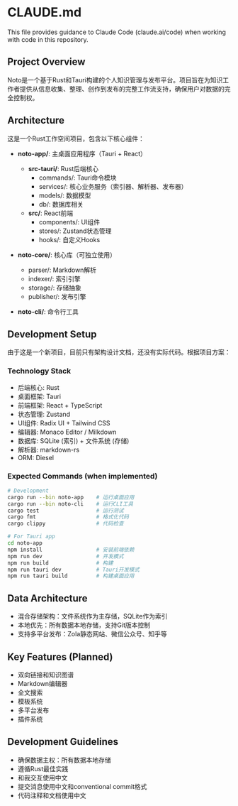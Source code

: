 # CLAUDE.md

This file provides guidance to Claude Code (claude.ai/code) when working with code in this repository.

## Project Overview

Noto是一个基于Rust和Tauri构建的个人知识管理与发布平台。项目旨在为知识工作者提供从信息收集、整理、创作到发布的完整工作流支持，确保用户对数据的完全控制权。

## Architecture

这是一个Rust工作空间项目，包含以下核心组件：

- **noto-app/**: 主桌面应用程序（Tauri + React）
  - **src-tauri/**: Rust后端核心
    - commands/: Tauri命令模块
    - services/: 核心业务服务（索引器、解析器、发布器）
    - models/: 数据模型
    - db/: 数据库相关
  - **src/**: React前端
    - components/: UI组件
    - stores/: Zustand状态管理
    - hooks/: 自定义Hooks

- **noto-core/**: 核心库（可独立使用）
  - parser/: Markdown解析
  - indexer/: 索引引擎
  - storage/: 存储抽象
  - publisher/: 发布引擎

- **noto-cli/**: 命令行工具

## Development Setup

由于这是一个新项目，目前只有架构设计文档，还没有实际代码。根据项目方案：

### Technology Stack
- 后端核心: Rust
- 桌面框架: Tauri
- 前端框架: React + TypeScript
- 状态管理: Zustand
- UI组件: Radix UI + Tailwind CSS
- 编辑器: Monaco Editor / Milkdown
- 数据库: SQLite (索引) + 文件系统 (存储)
- 解析器: markdown-rs
- ORM: Diesel

### Expected Commands (when implemented)
```bash
# Development
cargo run --bin noto-app    # 运行桌面应用
cargo run --bin noto-cli    # 运行CLI工具
cargo test                  # 运行测试
cargo fmt                   # 格式化代码
cargo clippy                # 代码检查

# For Tauri app
cd noto-app
npm install                 # 安装前端依赖
npm run dev                 # 开发模式
npm run build               # 构建
npm run tauri dev           # Tauri开发模式
npm run tauri build         # 构建桌面应用
```

## Data Architecture

- 混合存储架构：文件系统作为主存储，SQLite作为索引
- 本地优先：所有数据本地存储，支持Git版本控制
- 支持多平台发布：Zola静态网站、微信公众号、知乎等

## Key Features (Planned)
- 双向链接和知识图谱
- Markdown编辑器
- 全文搜索
- 模板系统
- 多平台发布
- 插件系统

## Development Guidelines

- 确保数据主权：所有数据本地存储
- 遵循Rust最佳实践
- 和我交互使用中文
- 提交消息使用中文和conventional commit格式
- 代码注释和文档使用中文
